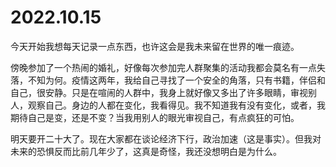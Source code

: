 # 2022.10.15

今天开始我想每天记录一点东西，也许这会是我未来留在世界的唯一痕迹。

傍晚参加了一个热闹的婚礼，好像每次参加完人群聚集的活动我都会莫名有一点失落，不知为何。疫情这两年，我给自己寻找了一个安全的角落，只有书籍，伴侣和自己，很安静。只是在喧闹的人群中，我身上就好像又多出了许多眼睛，审视别人，观察自己。身边的人都在变化，我看得见。我不知道我有没有变化，或者，我期待自己是变，还是不变？当我用别人的眼光审视自己，有点疯狂的可怕。

明天要开二十大了。现在大家都在谈论经济下行，政治加速（这是事实）。但我对未来的恐惧反而比前几年少了，这真是奇怪，我还没想明白是为什么。
